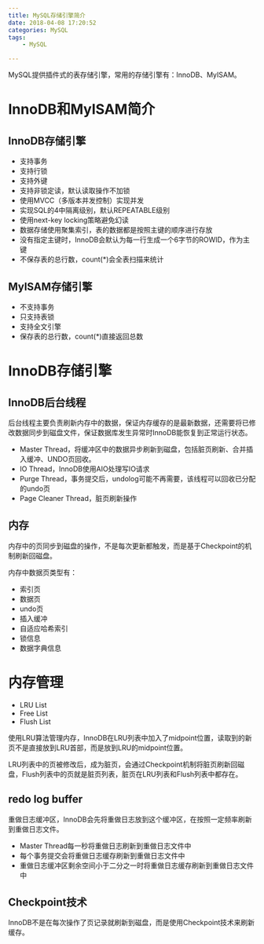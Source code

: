 ```yaml
---
title: MySQL存储引擎简介
date: 2018-04-08 17:20:52
categories: MySQL
tags: 
	- MySQL

---
```


MySQL提供插件式的表存储引擎，常用的存储引擎有：InnoDB、MyISAM。

<!--more-->

# InnoDB和MyISAM简介

## InnoDB存储引擎

- 支持事务
- 支持行锁
- 支持外键
- 支持非锁定读，默认读取操作不加锁
- 使用MVCC（多版本并发控制）实现并发
- 实现SQL的4中隔离级别，默认REPEATABLE级别
- 使用next-key locking策略避免幻读
- 数据存储使用聚集索引，表的数据都是按照主键的顺序进行存放
- 没有指定主键时，InnoDB会默认为每一行生成一个6字节的ROWID，作为主键
- 不保存表的总行数，count(*)会全表扫描来统计

## MyISAM存储引擎

- 不支持事务
- 只支持表锁
- 支持全文引擎
- 保存表的总行数，count(*)直接返回总数

# InnoDB存储引擎

## InnoDB后台线程

后台线程主要负责刷新内存中的数据，保证内存缓存的是最新数据，还需要将已修改数据同步到磁盘文件，保证数据库发生异常时InnoDB能恢复到正常运行状态。

- Master Thread，将缓冲区中的数据异步刷新到磁盘，包括脏页刷新、合并插入缓冲、UNDO页回收。
- IO Thread，InnoDB使用AIO处理写IO请求
- Purge Thread，事务提交后，undolog可能不再需要，该线程可以回收已分配的undo页
- Page Cleaner Thread，脏页刷新操作

## 内存

内存中的页同步到磁盘的操作，不是每次更新都触发，而是基于Checkpoint的机制刷新回磁盘。

内存中数据页类型有：

- 索引页
- 数据页
- undo页
- 插入缓冲
- 自适应哈希索引
- 锁信息
- 数据字典信息

# 内存管理

- LRU List
- Free List
- Flush List

使用LRU算法管理内存，InnoDB在LRU列表中加入了midpoint位置，读取到的新页不是直接放到LRU首部，而是放到LRU的midpoint位置。

LRU列表中的页被修改后，成为脏页，会通过Checkpoint机制将脏页刷新回磁盘，Flush列表中的页就是脏页列表，脏页在LRU列表和Flush列表中都存在。

## redo log buffer

重做日志缓冲区，InnoDB会先将重做日志放到这个缓冲区，在按照一定频率刷新到重做日志文件。

- Master Thread每一秒将重做日志刷新到重做日志文件中
- 每个事务提交会将重做日志缓存刷新到重做日志文件中
- 重做日志缓冲区剩余空间小于二分之一时将重做日志缓存刷新到重做日志文件中

## Checkpoint技术

InnoDB不是在每次操作了页记录就刷新到磁盘，而是使用Checkpoint技术来刷新缓存。